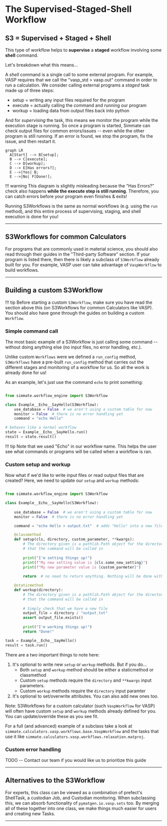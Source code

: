 
# The Supervised-Staged-Shell Workflow 

## S3 = Supervised + Staged + Shell

This type of workflow helps to **supervise** a **staged** workflow
involving some **shell** command.

Let's breakdown what this means...

A *shell* command is a single call to some external program. For example,
VASP requires that we call the "vasp_std > vasp.out" command in order to run a
calculation. We consider calling external programs a *staged* task made
up of three steps:

- setup = writing any input files required for the program
- execute = actually calling the command and running our program
- workup = loading data from output files back into python

And for *supervising* the task, this means we monitor the program while the
execution stage is running. So once a program is started, Simmate can check
output files for common errors/issues -- even while the other program is still
running. If an error is found, we stop the program, fix the issue, and then 
restart it.

``` mermaid
graph LR
  A[Start] --> B[setup];
  B --> C[execute];
  C --> D[workup];
  D --> E[Has errors?];
  E -->|Yes| B;
  E -->|No| F[Done!];
```

!!! warning
    This diagram is slightly misleading because the "Has Errors?" check
    also happens **while the execute step is still running**. Therefore, you
    can catch errors before your program even finishes & exits!

Running S3Workflows is the same as normal workflows (e.g. using the `run` method),
and this entire process of supervising, staging, and shell execution is done for you!

----------------------------------------------------------------------

## S3Workflows for common Calculators

For programs that are commonly used in material science, you should also read
through their guides in the "Third-party Software" section. If your program is
listed there, then there is likely a subclass of `S3Workflow` already built 
for you. For example, VASP user can take advantage of `VaspWorkflow` to build
workflows.

----------------------------------------------------------------------

## Building a custom S3Workflow

!!! tip
    Before starting a custom `S3Workflow`, make sure you have read the section 
    above this (on S3Workflows for common Calculators like VASP). You should also 
    have gone through the guides on building a custom `Workflow`.


### Simple command call

The most basic example of a S3Workflow is just calling some command -- without
doing anything else (no input files, no error handling, etc.). 

Unlike custom `Workflows` were we defined a `run_config` method, `S3Workflows`
have a pre-built `run_config` method that carries out the different stages and 
monitoring of a workflow for us. So all the work is already done for us!

As an example, let's just use the command `echo` to print something:
    
``` python

from simmate.workflow_engine import S3Workflow

class Example__Echo__SayHello(S3Workflow):
    use_database = False  # we aren't using a custom table for now
    monitor = False  # there is no error handling yet
    command = "echo Hello"

# behaves like a normal workflow
state = Example__Echo__SayHello.run()
result = state.result()
```

!!! tip
    Note that  we used "Echo" in our workflow name. This helps the user see what commands or programs will be called when a workflow is ran.


### Custom setup and workup

Now what if we'd like to write input files or read output files that are created?
Here, we need to update our `setup` and `workup` methods:

``` python

from simmate.workflow_engine import S3Workflow

class Example__Echo__SayHello(S3Workflow):
    
    use_database = False  # we aren't using a custom table for now
    monitor = False  # there is no error handling yet

    command = "echo Hello > output.txt"  # adds "Hello" into a new file

    @classmethod
    def setup(cls, directory, custom_parameter, **kwargs):
        # The directory given is a pathlib.Path object for the directory
        # that the command will be called in
        
        print("I'm setting things up!")
        print(f"My new setting value is {cls.some_new_setting}")
        print(f"My new parameter value is {custom_parmeter}")
        
        return  # no need to return anything. Nothing will be done with it.

    @staticmethod
    def workup(directory):
        # The directory given is a pathlib.Path object for the directory
        # that the command will be called in
        
        # Simply check that we have a new file
        output_file = directory / "output.txt"
        assert output_file.exists()
        
        print("I'm working things up!")
        return "Done!"

task = Example__Echo__SayHello()
result = task.run()
```

There are a two important things to note here:

1. It's optional to write new `setup` or `workup` methods. But if you do...
    - Both `setup` and `workup` method should be either a staticmethod or classmethod
    - Custom `setup` methods require the `directory` and `**kwargs` input parameters.
    - Custom `workup` methods require the `directory` input paramter
2. It's optional to set/overwrite attributes. You can also add new ones too.

Note: S3Workflows for a custom calculator (such `VaspWorkflow` for VASP)
will often have custom `setup` and `workup` methods already defined for you.
You can update/override these as you see fit.

For a full (and advanced) example of a subclass take a look at
`simmate.calculators.vasp.workflows.base.VaspWorkflow` and the tasks that use it like
`simmate.calculators.vasp.workflows.relaxation.matproj`.


### Custom error handling

TODO -- Contact our team if you would like us to prioritize this guide

----------------------------------------------------------------------

## Alternatives to the S3Workflow

For experts, this class can be viewed as a combination of prefect's ShellTask,
a custodian Job, and Custodian monitoring. When subclassing this, we can absorb
functionality of `pymatgen.io.vasp.sets` too. By merging all of these together
into one class, we make things much easier for users and creating new Tasks.

----------------------------------------------------------------------
